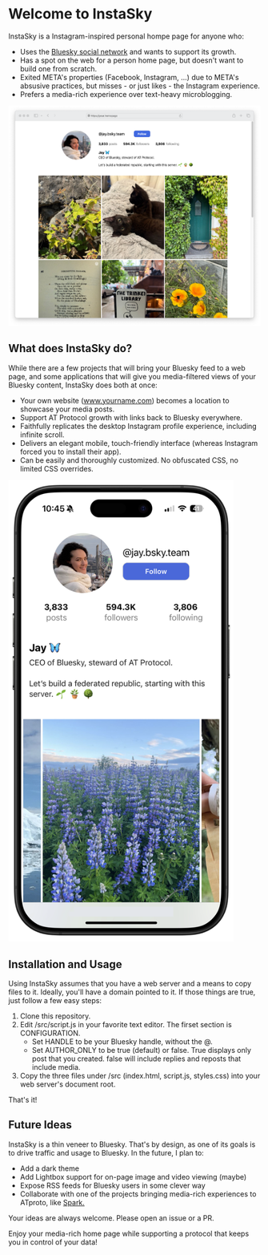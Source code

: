# Welcome to InstaSky

InstaSky is a Instagram-inspired personal hompe page for anyone who:

* Uses the [Bluesky social network](https://bsky.app) and wants to support its growth.
* Has a spot on the web for a person home page, but doesn't want to build one from scratch.
* Exited META's properties (Facebook, Instagram, ...) due to META's absusive practices, but misses - or just likes - the Instagram experience.
* Prefers a media-rich experience over text-heavy microblogging.

![desktop](/assets/desktop.png)

## What does InstaSky do?

While there are a few projects that will bring your Bluesky feed to a web page, and some applications that will give you media-filtered views of your Bluesky content, InstaSky does both at once:

* Your own website (www.yourname.com) becomes a location to showcase your media posts.
* Support AT Protocol growth with links back to Bluesky everywhere.
* Faithfully replicates the desktop Instagram profile experience, including infinite scroll.
* Delivers an elegant mobile, touch-friendly interface (whereas Instagram forced you to install their app).
* Can be easily and thoroughly customized. No obfuscated CSS, no limited CSS overrides.

<img src="/assets/iphone.png" width="450px">

## Installation and Usage

Using InstaSky assumes that you have a web server and a means to copy files to it. Ideally, you'll have a domain pointed to it. If those things are true, just follow a few easy steps:

1. Clone this repository.
2. Edit /src/script.js in your favorite text editor. The firset section is CONFIGURATION. 
    - Set HANDLE to be your Bluesky handle, without the @.
    - Set AUTHOR_ONLY to be true (default) or false. True displays only post that you created. false will include replies and reposts that include media.
3. Copy the three files under /src (index.html, script.js, styles.css) into your web server's document root.

That's it!

## Future  Ideas

InstaSky is a thin veneer to Bluesky. That's by design, as one of its goals is to drive traffic and usage to Bluesky. In the future, I plan to:

* Add a dark theme
* Add Lightbox support for on-page image and video viewing (maybe)
* Expose RSS feeds for Bluesky users in some clever way
* Collaborate with one of the projects bringing media-rich experiences to ATproto, like [Spark.](https://sprk.so/)

Your ideas are always welcome. Please open an issue or a PR. 

Enjoy your media-rich home page while supporting a protocol that keeps you in control of your data!
